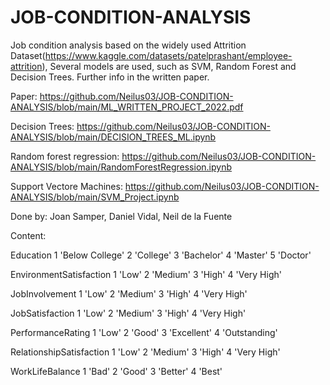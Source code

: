 # JOB-CONDITION-ANALYSIS
Job condition analysis based on the widely used Attrition Dataset(https://www.kaggle.com/datasets/patelprashant/employee-attrition), Several models are used, such as SVM, Random Forest and Decision Trees.
Further info in the written paper.

Paper: https://github.com/Neilus03/JOB-CONDITION-ANALYSIS/blob/main/ML_WRITTEN_PROJECT_2022.pdf

Decision Trees: https://github.com/Neilus03/JOB-CONDITION-ANALYSIS/blob/main/DECISION_TREES_ML.ipynb

Random forest regression: https://github.com/Neilus03/JOB-CONDITION-ANALYSIS/blob/main/RandomForestRegression.ipynb

Support Vectore Machines: https://github.com/Neilus03/JOB-CONDITION-ANALYSIS/blob/main/SVM_Project.ipynb

Done by:
       Joan Samper, Daniel Vidal, Neil de la Fuente


Content:

Education
1 'Below College' 2 'College' 3 'Bachelor' 4 'Master' 5 'Doctor'

EnvironmentSatisfaction
1 'Low' 2 'Medium' 3 'High' 4 'Very High'

JobInvolvement
1 'Low' 2 'Medium' 3 'High' 4 'Very High'

JobSatisfaction
1 'Low' 2 'Medium' 3 'High' 4 'Very High'

PerformanceRating
1 'Low' 2 'Good' 3 'Excellent' 4 'Outstanding'

RelationshipSatisfaction
1 'Low' 2 'Medium' 3 'High' 4 'Very High'

WorkLifeBalance
1 'Bad' 2 'Good' 3 'Better' 4 'Best'


